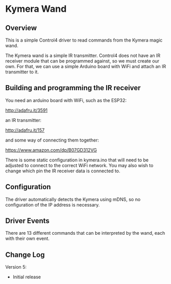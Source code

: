 # Kymera Wand

## Overview

This is a simple Control4 driver to read commands from the Kymera
magic wand.

The Kymera wand is a simple IR transmitter. Control4 does not have an
IR receiver module that can be programmed against, so we must create
our own. For that, we can use a simple Arduino board with WiFi and
attach an IR transmitter to it.

## Building and programming the IR receiver

You need an arduino board with WiFi, such as the ESP32:

http://adafru.it/3591

an IR transmitter:

http://adafru.it/157

and some way of connecting them together:

https://www.amazon.com/dp/B07GD312VG

There is some static configuration in kymera.ino that will need to be
adjusted to connect to the correct WiFi network. You may also wish to
change which pin the IR receiver data is connected to.

## Configuration

The driver automatically detects the Kymera using mDNS, so no
configuration of the IP address is necessary.

## Driver Events

There are 13 different commands that can be interpreted by the wand,
each with their own event.

## Change Log

Version 5:

- Initial release
